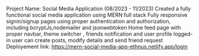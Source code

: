 Project Name: Social Media Application (08/2023 - 11/2023) 
Created a fully functional social media application using MERN full stack 
Fully responsive signin/signup pages using proper authentication and authorization, including bcryptJs,nodemailer and jsonwebtoken 
Home feed page with proper navbar, theme switcher , friends notification and user profile logged-in user can create posts, modify details and send friend request 
Deployement link: https://mern-social-media-app-ethnus.netlify.app/login
